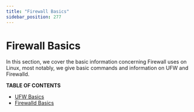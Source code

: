 ```yaml
---
title: "Firewall Basics"
sidebar_position: 277
---
```


<h1> Firewall Basics </h1>

In this section, we cover the basic information concerning Firewall uses on Linux, most notably, we give basic commands and information on UFW and Firewalld.

**TABLE OF CONTENTS**

- [UFW Basics](./ufw_basics.md)
- [Firewalld Basics](./firewalld_basics.md)
